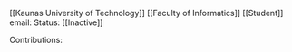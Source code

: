 [[Kaunas University of Technology]]
[[Faculty of Informatics]]
[[Student]]
email: 
Status: [[Inactive]]

Contributions: